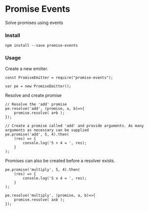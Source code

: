 # Promise Events


Solve promises using events

### Install

	npm install --save promise-events
	
### Usage

Create a new emiiter.

	const PromiseEmitter = require("promise-events");

	var pe = new PromiseEmitter();


Resolve and create promise

	// Resolve the 'add' promise
	pe.resolve('add', (promise, a, b)=>{
		promise.resolve( a+b );
	});

	// Create a promise called 'add' and provide arguments. As many arguments as necessary can be supplied
	pe.promise('add', 5, 4).then(
		(res) => {
			console.log('5 + 4 = ', res);
		}
	);


Promises can also be created before a resolver exists.

	pe.promise('multiply', 5, 4).then(
		(res) => {
			console.log('5 x 4 = ', res);
		}
	);

	pe.resolve('multiply', (promise, a, b)=>{
		promise.resolve( axb );
	});

